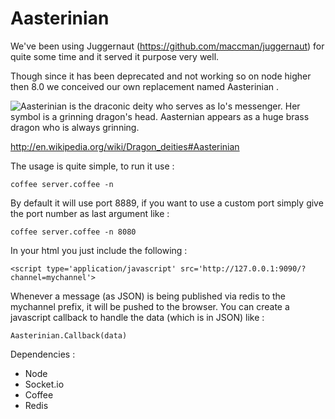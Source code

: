 Aasterinian
===========

We've been using Juggernaut (https://github.com/maccman/juggernaut) for quite some time and it served it purpose very well.

Though since it has been deprecated and not working so on node higher then 8.0 we conceived our own replacement named Aasterinian
.

<div style="float: left"><img src="https://raw.github.com/Govannon/aasterinian/master/logo.png" /></div> 
    Aasterinian is the draconic deity who serves as Io's messenger. Her symbol is a grinning dragon's head. Aasternian appears as a huge brass dragon who is always grinning. 
    
http://en.wikipedia.org/wiki/Dragon_deities#Aasterinian

<div style="clear: both">

The usage is quite simple, to run it use :

    coffee server.coffee -n

By default it will use port 8889, if you want to use a custom port simply give the port number as last argument like : 

    coffee server.coffee -n 8080

In your html you just include the following :

    <script type='application/javascript' src='http://127.0.0.1:9090/?channel=mychannel'>

Whenever a message (as JSON) is being published via redis to the mychannel prefix, it will be pushed to the browser. You can create a javascript callback to handle the data (which is in JSON) like :

    Aasterinian.Callback(data)

Dependencies :

* Node
* Socket.io
* Coffee
* Redis